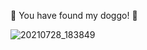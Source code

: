 🐻 You have found my doggo! 🐻

![20210728_183849](https://user-images.githubusercontent.com/110659425/199883498-8b3e08ac-f962-47a3-b42c-49bfbeb70c51.jpg)

<!---
alicia-usyd/alicia-usyd is a ✨ special ✨ repository because its `README.md` (this file) appears on your GitHub profile.
You can click the Preview link to take a look at your changes.
--->
